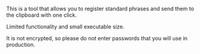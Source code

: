 This is a tool that allows you to register standard phrases and send them to the clipboard with one click.

Limited functionality and small executable size.

It is not encrypted, so please do not enter passwords that you will use in production.
